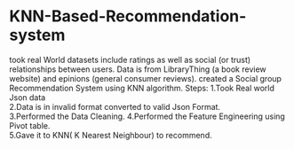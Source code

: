 # KNN-Based-Recommendation-system
took real World datasets include ratings as well as social (or trust) relationships between users. Data is from LibraryThing (a book review website) and epinions (general consumer reviews).
created a Social group Recommendation System using KNN algorithm.
Steps:
1.Took Real world Json data<br>
2.Data is in invalid format converted to valid Json Format.<br>
3.Performed the Data Cleaning.
4.Performed the Feature Engineering using Pivot table.<br>
5.Gave it to KNN( K Nearest Neighbour) to recommend. 

